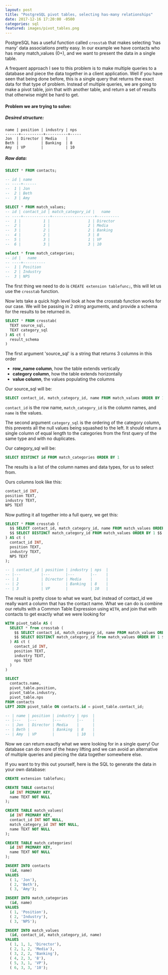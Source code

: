 ```yaml
---
layout: post
title: "PostgreSQL pivot tables, selecting has-many relationships"
date: 2017-12-16 17:20:00 -0500
categories: sql
featured: images/pivot_tables.png
---
```


PostgreSQL has a useful function called `crosstab` that makes selecting
'has many' data associations pretty easy. In our example we have contacts
who has many match_values (0+), and we want to present the data in a
single table.

A frequent approach I see to this problem is to make multiple queries to a
database and piece the data together in a client application. Well if you have
seen that being done before, this is a single query that returns the exact data
for that type of problem. Instead of multiple queries, we are going to make a
pivot table, join that with another table, and return a set of results that
otherwise might be hard to get.

#### Problem we are trying to solve:

##### Desired structure:
```
name | position | industry | nps
------+----------+----------+-----
Jon  | Director | Media    |
Beth |          | Banking  | 8
Amy  | VP       |          | 10
```

##### Raw data:
```sql
SELECT * FROM contacts;

-- id | name
-- ----+------
--  1 | Jon
--  2 | Beth
--  3 | Amy

SELECT * FROM match_values;
-- id | contact_id | match_category_id |   name
-- ----+------------+-------------------+----------
--  1 |          1 |                 1 | Director
--  2 |          1 |                 2 | Media
--  3 |          2 |                 2 | Banking
--  4 |          2 |                 3 | 8
--  5 |          3 |                 1 | VP
--  6 |          3 |                 3 | 10

select * from match_categories;
-- id |   name
-- ----+----------
--  1 | Position
--  2 | Industry
--  3 | NPS
```

The first thing we need to do is `CREATE extension tablefunc;`, this will let us
use the `crosstab` function.

Now lets take a quick high level look at how the crosstab function works for our case. We will be passing in 2 string arguments, and provide a schema for the
results to be returned in.

```sql
SELECT * FROM crosstab(
  TEXT source_sql,
  TEXT category_sql
) AS ct (
  result_schema
)
```

The first argument 'source_sql' is a string that returns 3 columns in this order
* __row_name column__, how the table extends vertically
* __category column__, how the table extends horizontally
* __value column__, the values populating the columns

Our source_sql will be:
```sql
SELECT contact_id, match_category_id, name FROM match_values ORDER BY 1, 2
```

`contact_id` is the row name, `match_category_id` is the column names, and `name`
is the values.

The second argument `category_sql` is the ordering of the category column, this prevents all
the null values being squashed to the left. It should return a single column of
equal length to the categories from the first query of the same type and with
no duplicates.

Our category_sql will be:

```sql
SELECT DISTINCT id FROM match_categories ORDER BY 1
```

The results is a list of the column names and data types, for us to select from.

Ours columns look like this:
```sql
contact_id INT,
position TEXT,
industry TEXT,
NPS TEXT
```

Now putting it all together into a full query, we get this:

```sql
SELECT * FROM crosstab (
  $$ SELECT contact_id, match_category_id, name FROM match_values ORDER BY 1, 2 $$,
  $$ SELECT DISTINCT match_category_id FROM match_values ORDER BY 1 $$
) AS ct (
  contact_id INT,
  position TEXT,
  industry TEXT,
  NPS TEXT
);

-- | contact_id | position | industry | nps  |
-- |---         |---       |---       |--    |
-- | 1          | Director | Media    |      |
-- | 2          |          | Banking  | 8    |
-- | 3          | VP       |          | 10   |
```

The result is pretty close to what we want, but instead of contact_id we really
want a column that has the contact name. What we can do is combine our retults
with a Common Table Expression using `WITH`, and join that with contacts to get exactly
what we were looking for

```sql
WITH pivot_table AS (
  SELECT * from crosstab (
    $$ SELECT contact_id, match_category_id, name FROM match_values ORDER BY 1 $$,
    $$ SELECT DISTINCT match_category_id from match_values ORDER BY 1 $$
  ) AS ct (
    contact_id INT,
    position TEXT,
    industry TEXT,
    nps TEXT
  )
)

SELECT
  contacts.name,
  pivot_table.position,
  pivot_table.industry,
  pivot_table.nps
FROM contacts
LEFT JOIN pivot_table ON contacts.id = pivot_table.contact_id;

-- | name | position | industry | nps  |
-- |---   |---       |---       |--    |
-- | Jon  | Director | Media    |      |
-- | Beth |          | Banking  | 8    |
-- | Amy  | VP       |          | 10   |
```

Now we can return exactly what we were looking for in a single query! Our
database can do more of the heavy lifting and we can avoid an alternative of
multiple queries and piecing the data together somewhere else.

If you want to try this out yourself, here is the SQL to generate the data in
your own database:

```sql
CREATE extension tablefunc;

CREATE TABLE contacts(
  id INT PRIMARY KEY,
  name TEXT NOT NULL
);

CREATE TABLE match_values(
  id INT PRIMARY KEY,
  contact_id INT NOT NULL,
  match_category_id INT NOT NULL,
  name TEXT NOT NULL
);

CREATE TABLE match_categories(
  id INT PRIMARY KEY,
  name TEXT NOT NULL
);

INSERT INTO contacts
  (id, name)
VALUES
  ( 1, 'Jon'),
  ( 2, 'Beth'),
  ( 3, 'Amy');

INSERT INTO match_categories
  (id, name)
VALUES
  ( 1, 'Position'),
  ( 2, 'Industry'),
  ( 3, 'NPS');

INSERT INTO match_values
  (id, contact_id, match_category_id, name)
VALUES
  ( 1, 1, 1, 'Director'),
  ( 2, 1, 2, 'Media'),
  ( 3, 2, 2, 'Banking'),
  ( 4, 2, 3, '8'),
  ( 5, 3, 1, 'VP'),
  ( 6, 3, 3, '10');
```
